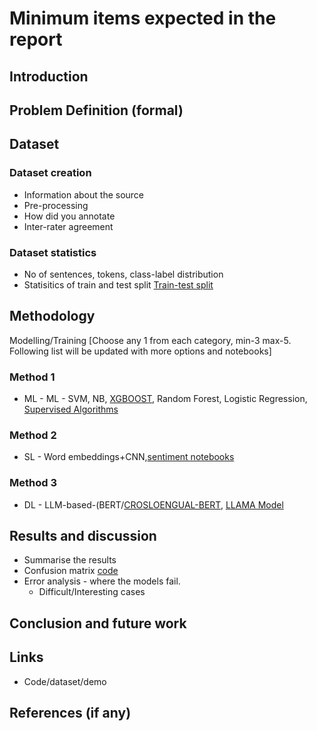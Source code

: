 # Minimum items expected in the report 
## Introduction

## Problem Definition (formal)

## Dataset 

### Dataset creation
- Information about the source
- Pre-processing
- How did you annotate
- Inter-rater agreement

### Dataset statistics
- No of sentences, tokens, class-label distribution
- Statisitics of train and test split [Train-test split](https://scikit-learn.org/stable/modules/generated/sklearn.model_selection.train_test_split.html#sklearn.model_selection.train_test_split)

## Methodology
Modelling/Training [Choose any 1 from each category, min-3 max-5. Following list will be updated with more options and notebooks]
### Method 1
  - ML - ML - SVM, NB, [XGBOOST](https://xgboost.readthedocs.io/en/stable/get_started.html), Random Forest, Logistic Regression, [Supervised Algorithms](https://scikit-learn.org/stable/supervised_learning.html)
### Method 2
  - SL - Word embeddings+CNN,[sentiment notebooks](https://github.com/bentrevett/pytorch-sentiment-analysis)
### Method 3
 - DL - LLM-based-(BERT/[CROSLOENGUAL-BERT](https://github.com/thak123/Cro-Movie-reviews-training), [LLAMA Model](code/llam_train_7b.py)
   
## Results and discussion
- Summarise the results
- Confusion matrix [code](https://scikit-learn.org/stable/modules/generated/sklearn.metrics.confusion_matrix.html)
- Error analysis - where the models fail.
  - Difficult/Interesting cases
  
## Conclusion and future work

## Links
- Code/dataset/demo

## References (if any)
